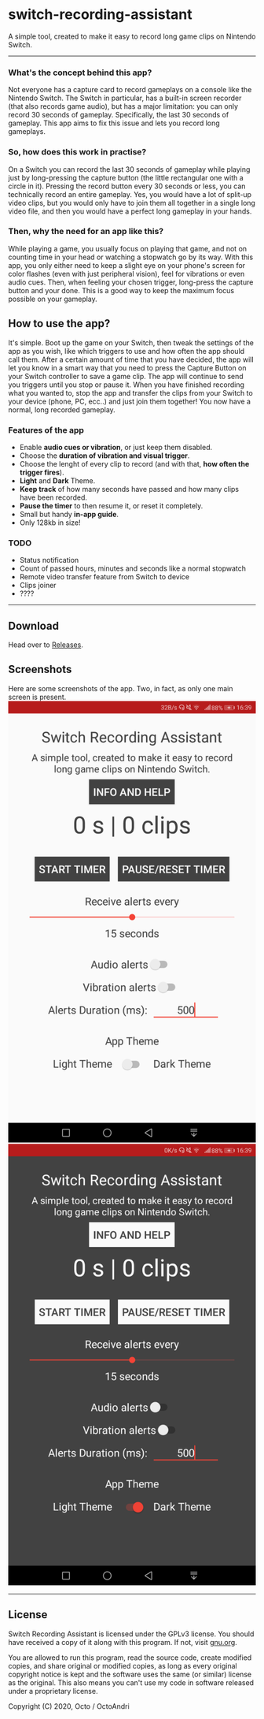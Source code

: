 # switch-recording-assistant

A simple tool, created to make it easy to record long game clips on Nintendo Switch.

---

### What's the concept behind this app?
Not everyone has a capture card to record gameplays on a console like the Nintendo Switch. The Switch in particular, has a built-in screen recorder (that also records game audio), but has a major limitation: you can only record 30 seconds of gameplay. Specifically, the last 30 seconds of gameplay. This app aims to fix this issue and lets you record long gameplays.

### So, how does this work in practise?
On a Switch you can record the last 30 seconds of gameplay while playing just by long-pressing the capture button (the little rectangular one with a circle in it). Pressing the record button every 30 seconds or less, you can technically record an entire gameplay. Yes, you would have a lot of split-up video clips, but you would only have to join them all together in a single long video file, and then you would have a perfect long gameplay in your hands.

### Then, why the need for an app like this?
While playing a game, you usually focus on playing that game, and not on counting time in your head or watching a stopwatch go by its way. With this app, you only either need to keep a slight eye on your phone's screen for color flashes (even with just peripheral vision), feel for vibrations or even audio cues. Then, when feeling your chosen trigger, long-press the capture button and your done. This is a good way to keep the maximum focus possible on your gameplay.

## How to use the app?
It's simple. Boot up the game on your Switch, then tweak the settings of the app as you wish, like which triggers to use and how often the app should call them. After a certain amount of time that you have decided, the app will let you know in a smart way that you need to press the Capture Button on your Switch controller to save a game clip. The app will continue to send you triggers until you stop or pause it. 
When you have finished recording what you wanted to, stop the app and transfer the clips from your Switch to your device (phone, PC, ecc..) and just join them together! You now  have a normal, long recorded gameplay.

### Features of the app
* Enable **audio cues or vibration**, or just keep them disabled.
* Choose the **duration of vibration and visual trigger**.
* Choose the lenght of every clip to record (and with that, **how often the trigger fires**).
* **Light** and **Dark** Theme.
* **Keep track** of how many seconds have passed and how many clips have been recorded.
* **Pause the timer** to then resume it, or reset it completely.
* Small but handy **in-app guide**.
* Only 128kb in size!

### TODO
* Status notification
* Count of passed hours, minutes and seconds like a normal stopwatch
* Remote video transfer feature from Switch to device
* Clips joiner
* ????

---

## Download
Head over to [Releases](https://github.com/andrigamerita/switch-recording-assistant/releases).

## Screenshots
Here are some screenshots of the app. Two, in fact, as only one main screen is present.
![Light Theme](other/screen_light.png)
![Dark Theme](other/screen_dark.png)

---

## License
Switch Recording Assistant is licensed under the GPLv3 license. You should have received a copy of it along with this program. If not, visit [gnu.org](https://www.gnu.org/licenses/gpl-3.0.en.html).

You are allowed to run this program, read the source code, create modified copies, and share original or modified copies, as long as every original copyright notice is kept and the software uses the same (or similar) license as the original. This also means you can't use my code in software released under a proprietary license.

Copyright (C) 2020, Octo / OctoAndri
